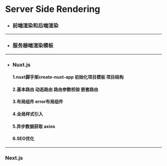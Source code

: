 # Server Side Rendering

* ### 前端渲染和后端渲染

*****

* ### 服务器端渲染模板

*****

* ### Nuxt.js

  #### 1.nuxt脚手架create-nuxt-app 初始化项目模板 项目结构
  #### 2.基本路由 动态路由 路由参数校验 嵌套路由
  #### 3.布局组件 error布局组件
  #### 4.全局样式引入
  #### 5.异步数据获取 axios
  #### 6.SEO优化

*****

### Next.js
